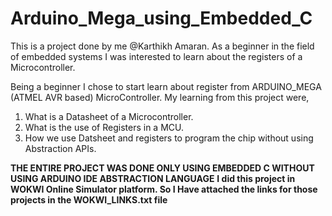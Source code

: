 # Arduino_Mega_using_Embedded_C

This is a project done by me @Karthikh Amaran.
As a beginner in the field of embedded systems I was interested to learn about the registers of a Microcontroller.

Being a beginner I chose to start learn about register from ARDUINO_MEGA (ATMEL AVR based) MicroController.
My learning from this project were,
1. What is a Datasheet of a Microcontroller.
2. What is the use of Registers in a MCU.
3. How we use Datsheet and registers to program the chip without using Abstraction APIs.

**THE ENTIRE PROJECT WAS DONE ONLY USING EMBEDDED C WITHOUT USING ARDUINO IDE ABSTRACTION LANGUAGE**
**I did this project in WOKWI Online Simulator platform. So I Have attached the links for those projects in the WOKWI_LINKS.txt file**
